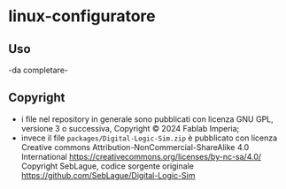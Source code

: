 # linux-configuratore

## Uso

-da completare-

## Copyright

- i file nel repository in generale sono pubblicati con licenza GNU GPL, versione 3 o successiva, Copyright © 2024 Fablab Imperia;
- invece il file `packages/Digital-Logic-Sim.zip` è pubblicato con licenza Creative commons Attribution-NonCommercial-ShareAlike 4.0 International https://creativecommons.org/licenses/by-nc-sa/4.0/  Copyright SebLague, codice sorgente originale https://github.com/SebLague/Digital-Logic-Sim
